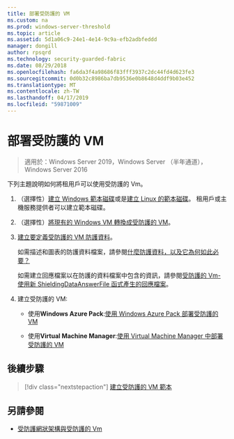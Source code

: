 ```yaml
---
title: 部署受防護的 VM
ms.custom: na
ms.prod: windows-server-threshold
ms.topic: article
ms.assetid: 5d1a06c9-24e1-4e14-9c9a-efb2adbfeddd
manager: dongill
author: rpsqrd
ms.technology: security-guarded-fabric
ms.date: 08/29/2018
ms.openlocfilehash: fa6da3f4a98686f83fff3937c2dc44fd4d623fe3
ms.sourcegitcommit: 0d0b32c8986ba7db9536e0b8648d4ddf9b03e452
ms.translationtype: MT
ms.contentlocale: zh-TW
ms.lasthandoff: 04/17/2019
ms.locfileid: "59871009"
---
```

# <a name="deploy-shielded-vms"></a>部署受防護的 VM


>適用於：Windows Server 2019，Windows Server （半年通道），Windows Server 2016

下列主題說明如何將租用戶可以使用受防護的 Vm。

1. （選擇性）[建立 Windows 範本磁碟](guarded-fabric-create-a-shielded-vm-template.md)或是[建立 Linux 的範本磁碟](guarded-fabric-create-a-linux-shielded-vm-template.md)。 租用戶或主機服務提供者可以建立範本磁碟。 

2. （選擇性）[將現有的 Windows VM 轉換成受防護的 VM](guarded-fabric-vm-shielding-helper-vhd.md)。 

3. [建立要定義受防護的 VM 防護資料](guarded-fabric-tenant-creates-shielding-data.md)。

    如需描述和圖表的防護資料檔案，請參閱[什麼防護資料，以及它為何如此必要？](guarded-fabric-and-shielded-vms.md#what-is-shielding-data-and-why-is-it-necessary)
    
    如需建立回應檔案以在防護的資料檔案中包含的資訊，請參閱[受防護的 Vm-使用新 ShieldingDataAnswerFile 函式產生的回應檔案](guarded-fabric-sample-unattend-xml-file.md)。

4. 建立受防護的 VM:
 
    - 使用**Windows Azure Pack**:[使用 Windows Azure Pack 部署受防護的 VM](guarded-fabric-shielded-vm-windows-azure-pack.md)

    - 使用**Virtual Machine Manager**:[使用 Virtual Machine Manager 中部署受防護的 VM](guarded-fabric-tenant-deploys-shielded-vm-using-vmm.md)

## <a name="next-step"></a>後續步驟

>[!div class="nextstepaction"]
[建立受防護的 VM 範本](guarded-fabric-create-a-shielded-vm-template.md)

## <a name="see-also"></a>另請參閱

- [受防護網狀架構與受防護的 Vm](guarded-fabric-and-shielded-vms-top-node.md)
